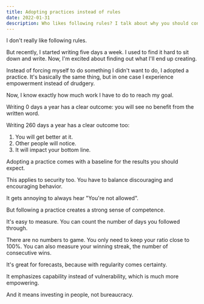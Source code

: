 ```yaml
---
title: Adopting practices instead of rules
date: 2022-01-31
description: Who likes following rules? I talk about why you should consider adopting practices instead of discouraging behaviours.
---
```


I don't really like following rules. 

But recently, I started writing five days a week. I used to find it hard to sit down and write.
Now, I'm excited about finding out what I'll end up creating.

Instead of forcing myself to do something I didn't want to do, I adopted a practice. It's basically the same thing, but in one case I experience empowerment instead of drudgery.

Now, I know exactly how much work I have to do to reach my goal.

Writing 0 days a year has a clear outcome: you will see no benefit from the written word.

Writing 260 days a year has a clear outcome too:

1. You will get better at it.
2. Other people will notice.
3. It will impact your bottom line.

Adopting a practice comes with a baseline for the results you should expect.

This applies to security too. You have to balance discouraging and encouraging behavior.

It gets annoying to always hear "You're not allowed".

But following a practice creates a strong sense of competence.

It's easy to measure. You can count the number of days you followed through. 

There are no numbers to game. You only need to keep your ratio close to 100%. 
You can also measure your winning streak, the number of consecutive wins.

It's great for forecasts, because with regularity comes certainty.

It emphasizes capability instead of vulnerability, which is much more empowering.

And it means investing in people, not bureaucracy.
